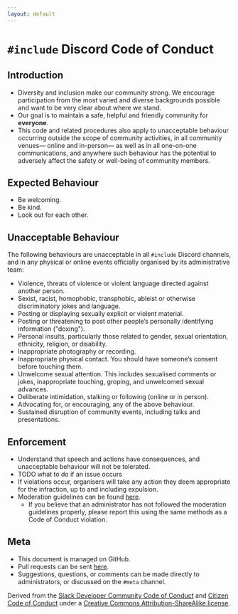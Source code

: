 ```yaml
---
layout: default
---
```


`#include` Discord Code of Conduct
==================================

Introduction
------------

- Diversity and inclusion make our community strong. We encourage participation from the most varied and diverse backgrounds possible and want to be very clear about where we stand.
- Our goal is to maintain a safe, helpful and friendly community for **everyone**.
- This code and related procedures also apply to unacceptable behaviour occurring outside the scope of community activities, in all community venues— online and in-person— as well as in all one-on-one communications, and anywhere such behaviour has the potential to adversely affect the safety or well-being of community members.

Expected Behaviour
-----------------

- Be welcoming.
- Be kind.
- Look out for each other.

Unacceptable Behaviour
---------------------

The following behaviours are unacceptable in all `#include` Discord channels, and in any physical or online events officially organised by its administrative team:

- Violence, threats of violence or violent language directed against another person.
- Sexist, racist, homophobic, transphobic, ableist or otherwise discriminatory jokes and language.
- Posting or displaying sexually explicit or violent material.
- Posting or threatening to post other people’s personally identifying information ("doxing").
- Personal insults, particularly those related to gender, sexual orientation, ethnicity, religion, or disability.
- Inappropriate photography or recording.
- Inappropriate physical contact. You should have someone’s consent before touching them.
- Unwelcome sexual attention. This includes sexualised comments or jokes, inappropriate touching, groping, and unwelcomed sexual advances.
- Deliberate intimidation, stalking or following (online or in person).
- Advocating for, or encouraging, any of the above behaviour.
- Sustained disruption of community events, including talks and presentations.

Enforcement
-----------

- Understand that speech and actions have consequences, and unacceptable behaviour will not be tolerated.
- TODO what to do if an issue occurs
- If violations occur, organisers will take any action they deem appropriate for the infraction, up to and including expulsion.
- Moderation guidelines can be found [here]({{site.baseurl}}/moderation).
  - If you believe that an administrator has not followed the moderation guidelines properly, please report this using the same methods as a Code of Conduct violation.

Meta
----

- This document is managed on GitHub.
- Pull requests can be sent [here](https://github.com/include-cpp/include-cpp.github.io).
- Suggestions, questions, or comments can be made directly to administrators, or discussed on the `#meta` channel.

Derived from the [Slack Developer Community Code of Conduct](https://api.slack.com/docs/community-code-of-conduct) and [Citizen Code of Conduct](http://citizencodeofconduct.org/) under a [Creative Commons Attribution-ShareAlike license](http://creativecommons.org/licenses/by-sa/3.0/).
